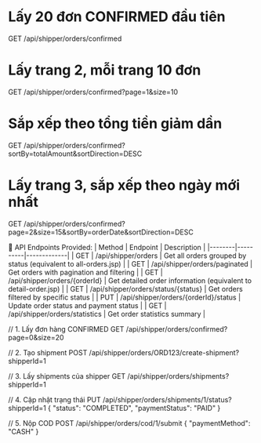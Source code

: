 # Lấy 20 đơn CONFIRMED đầu tiên
GET /api/shipper/orders/confirmed

# Lấy trang 2, mỗi trang 10 đơn
GET /api/shipper/orders/confirmed?page=1&size=10

# Sắp xếp theo tổng tiền giảm dần
GET /api/shipper/orders/confirmed?sortBy=totalAmount&sortDirection=DESC

# Lấy trang 3, sắp xếp theo ngày mới nhất
GET /api/shipper/orders/confirmed?page=2&size=15&sortBy=orderDate&sortDirection=DESC

🎯 API Endpoints Provided:
| Method | Endpoint | Description |
|--------|----------|-------------|
| GET | /api/shipper/orders | Get all orders grouped by status (equivalent to all-orders.jsp) |
| GET | /api/shipper/orders/paginated | Get orders with pagination and filtering |
| GET | /api/shipper/orders/{orderId} | Get detailed order information (equivalent to detail-order.jsp) |
| GET | /api/shipper/orders/status/{status} | Get orders filtered by specific status |
| PUT | /api/shipper/orders/{orderId}/status | Update order status and payment status |
| GET | /api/shipper/orders/statistics | Get order statistics summary |

// 1. Lấy đơn hàng CONFIRMED
GET /api/shipper/orders/confirmed?page=0&size=20

// 2. Tạo shipment
POST /api/shipper/orders/ORD123/create-shipment?shipperId=1

// 3. Lấy shipments của shipper
GET /api/shipper/orders/shipments?shipperId=1

// 4. Cập nhật trạng thái
PUT /api/shipper/orders/shipments/1/status?shipperId=1
{
  "status": "COMPLETED",
  "paymentStatus": "PAID"
}

// 5. Nộp COD
POST /api/shipper/orders/cod/1/submit
{
  "paymentMethod": "CASH"
}